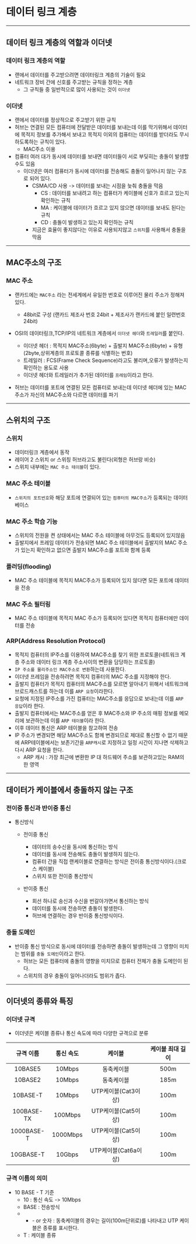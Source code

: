 # 데이터 링크 계층
***
## 데이터 링크 계층의 역할과 이더넷
### 데이터 링크 계층의 역할
* 랜에서 데이터를 주고받으려면 데이터링크 계층의 기술이 필요
* 네트워크 장비 간에 신호를 주고받는 규칙을 정하는 계층
  * 그 규칙들 중 일반적으로 많이 사용되는 것이 ``이더넷``

### 이더넷
* 랜에서 데이터를 정상적으로 주고받기 위한 규칙
* 허브는 연결된 모든 컴퓨터에 전달받은 데이터를 보내는데 이를 막기위해서 데이터에 목적지 정보를 추가해서 보내고 목적지 이외의 컴퓨터는 데이터를 받더라도 무시하도록하는 규칙이 있다.
  * MAC주소 이용
* 컴퓨터 여러 대가 동시에 데이터를 보내면 데이터들이 서로 부딪히는 충돌이 발생할 수도 있음
  * 이더넷은 여러 컴퓨터가 동시에 데이터를 전송해도 충돌이 일어나지 않는 구조로 되어 있다.
    * CSMA/CD 사용 -> 데이터를 보내는 시점을 늦춰 충돌을 막음
      * CS : 데이터를 보내려고 하는 컴퓨터가 케이블에 신호가 흐르고 있는지 확인하는 규칙
      * MA : 케이블에 데이터가 흐르고 있지 않으면 데이터를 보내도 된다는 규칙
      * CD : 충돌이 발생하고 있는지 확인하는 규칙
    * 지금은 효율이 좋지않다는 이유로 사용되지않고 ``스위치``를 사용해서 충돌을 막음
***
## MAC주소의 구조
### MAC 주소
* 랜카드에는 ``MAC주소`` 라는 전세계에서 유일한 번호로 이루어진 물리 주소가 정해져 있다.
  * 48bit로 구성 (랜카드 제조사 번호 24bit + 제조사가 랜카드에 붙인 일련번호 24bit)


* OSI의 데이터링크,TCP/IP의 네트워크 계층에서 ``이더넷 헤더``와 ``트레일러``를 붙인다.
  * 이더넷 헤더 : 목적지 MAC주소(6byte) + 출발지 MAC주소(6byte) + 유형(2byte,상위계층의 프로토콜 종류를 식별하는 번호)
  * 트레일러 : FCS(Frame Check Sequence)라고도 불리며,오류가 발생하는지 확인하는 용도로 사용
  * 이더넷 헤더와 트레일러가 추가된 데이터를 ``프레임``이라고 한다.


* 허브는 데이터를 포트에 연결된 모든 컴퓨터로 보내는데 이더넷 헤더에 있는 MAC주소가 자신의 MAC주소와 다르면 데이터를 파기
***
## 스위치의 구조
### 스위치
* 데이터링크 계층에서 동작
* 레이어 2 스위치 or 스위칭 허브라고도 불린다(외형은 허브랑 비슷)
* 스위치 내부에는 ``MAC 주소 테이블``이 있다.

### MAC 주소 테이블
* ``스위치의 포트번호``와 해당 포트에 연결되어 있는 ``컴퓨터의 MAC주소``가 등록되는 데이터베이스

### MAC 주소 학습 기능
* 스위치의 전원을 켠 상태에서는 MAC 주소 테이블에 아무것도 등록되어 있지않음
* 출발지에서 프레임 데이터가 전송되면 MAC 주소 테이블에서 출발지의 MAC 주소가 있는지 확인하고 없으면 출발지 MAC주소를 포트와 함께 등록

### 플러딩(flooding)
* MAC 주소 테이블에 목적지 MAC주소가 등록되어 있지 않다면 모든 포트에 데이터을 전송

### MAC 주소 필터링 
* MAC 주소 테이블에 목적지 MAC 주소가 등록되어 있다면 목적지 컴퓨터에만 데이터를 전송

### ARP(Address Resolution Protocol)
* 목적지 컴퓨터의 IP주소를 이용하여 MAC주소를 찾기 위한 프로토콜(네트워크 계층 주소와 데이터 링크 계층 주소사이의 변환을 담당하는 프로토콜)
* ``IP 주소를 물리주소인 MAC주소로 변환``하는데 사용한다.
* 이더넷 프레임을 전송하려면 목적지 컴퓨터의 MAC 주소를 지정해야 한다.
* 출발지 컴퓨터가 목적지 컴퓨터의 MAC주소를 모르면 알아내기 위해서 네트워크에 브로드캐스트를 하는데 이를 ``ARP 요청``이라한다.
* 요청에 지정된 IP주소를 가진 컴퓨터는 MAC주소를 응답으로 보내는데 이를 ``ARP 응답``이라 한다.
* 출발지 컴퓨터에서는 MAC주소를 얻은 후 MAC주소와 IP 주소의 매핑 정보를 메모리에 보관하는데 이를 ``ARP 테이블``이라 한다.
* 이후 데이터 통신은 ARP 테이블을 참고하여 전송
* IP 주소가 변경되면 해당 MAC주소도 함께 변경되므로 제대로 통신할 수 없기 때문에 ARP테이블에서는 보존기간을 ``ARP캐시``로 지정하고 일정 시간이 지나면 삭제하고 다시 ARP 요청을 한다.
  * ARP 캐시 : 가장 최근에 변환한 IP 대 하드웨어 주소를 보관하고있는 RAM의 한 영역
***
## 데이터가 케이블에서 충돌하지 않는 구조
### 전이중 통신과 반이중 통신
* 통신방식
  * 전이중 통신
    * 데이터의 송수신을 동시에 통신하는 방식
    * 데이터를 동시에 전송해도 충돌이 발생하지 않는다.
    * 컴퓨터 간을 직접 랜케이블로 연결하는 방식은 전이중 통신방식이다.(크로스 케이블)
    * 스위치 또한 전이중 통신방식

  * 반이중 통신
    * 회선 하나로 송신과 수신을 번갈아가면서 통신하는 방식
    * 데이터를 동시에 전송하면 충돌이 발생한다.
    * 허브에 연결하는 경우 반이중 통신방식이다.

### 충돌 도메인
* 반이중 통신 방식으로 동시에 데이터를 전송하면 충돌이 발생하는데 그 영향이 미치는 범위를 ``충돌 도메인``이라고 한다.
  * 허브는 모든 컴퓨터에 충돌의 영향을 미치므로 컴퓨터 전체가 충돌 도메인이 된다.
  * 스위치의 경우 충돌이 일어나더라도 범위가 좁다.
***
## 이더넷의 종류와 특징
### 이더넷 규격
* 이더넷은 케이블 종류나 통신 속도에 따라 다양한 규격으로 분류  

|규격 이름|통신 속도|케이블|케이블 최대 길이|
:---:|:---:|:---:|:---:|
|10BASE5|10Mbps|동축케이블|500m|
|10BASE2|10Mbps|동축케이블|185m|
|10BASE-T|10Mbps|UTP케이블(Cat3이상)|100m|
|100BASE-TX|100Mbps|UTP케이블(Cat5이상)|100m|
|1000BASE-T|1000Mbps|UTP케이블(Cat5이상)|100m|
|10GBASE-T|10Gbps|UTP케이블(Cat6a이상)|100m|

### 규격 이름의 의미
* 10 BASE - T 기준
  * 10 : 통신 속도 -> 10Mbps
  * BASE : 전송방식
  * * \- or 숫자 : 동축케이블의 경우는 길이(100m단위로)를 나타내고 UTP 케이블은 종류를 표시한다.
  * T : 케이블 종류
  